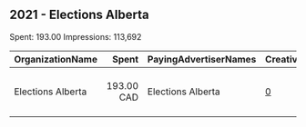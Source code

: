 ## 2021 - Elections Alberta 
Spent: 193.00
Impressions: 113,692

|OrganizationName|Spent|PayingAdvertiserNames|CreativeUrls|Impressions|Genders|AgeBrackets|CountryCodes|BillingAddresses|CandidateBallotInformation|
|:---|---:|:---|:---|---:|:---|:---|:---|:---|:---|
|Elections Alberta|193.00 CAD|Elections Alberta|[0](https://www.snap.com/political-ads/asset/9822579641ae056d42f7179233041fe2281f5bb78fd8864a53781bd6a2da0b53?mediaType=mp4)|113,692||14-24|canada|"100 11510 Kingsway NW,Edmonton,T5G 2Y5,CA"||
